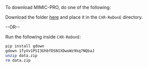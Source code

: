 To download MIMIC-PRO, do one of the following:

Download the folder [here](https://drive.google.com/file/d/1fyVv1PSI3GhbfDSNIXDwoWz9kq7NQbaJ/view?usp=sharing) and place it in the `CXR-ReDonE` directory.

--OR--

Run the following inside `CXR-ReDonE`:

```bash
pip install gdown
gdown 1fyVv1PSI3GhbfDSNIXDwoWz9kq7NQbaJ
unzip data.zip
rm data.zip
```
